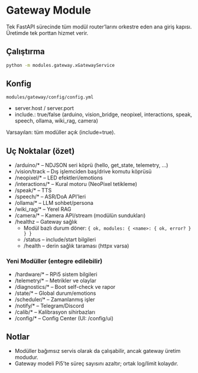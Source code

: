 # Gateway Module

Tek FastAPI sürecinde tüm modül router’larını orkestre eden ana giriş kapısı. Üretimde tek porttan hizmet verir.

## Çalıştırma
```bash
python -m modules.gateway.xGatewayService
```

## Konfig
`modules/gateway/config/config.yml`
- server.host / server.port
- include.<module>: true/false (arduino, vision_bridge, neopixel, interactions, speak, speech, ollama, wiki_rag, camera)

Varsayılan: tüm modüller açık (include=true).

## Uç Noktalar (özet)
- /arduino/*  – NDJSON seri köprü (hello, get_state, telemetry, …)
- /vision/track – Dış işlemciden baş/drive komutu köprüsü
- /neopixel/* – LED efektleri/emotions
- /interactions/* – Kural motoru (NeoPixel tetikleme)
- /speak/* – TTS
- /speech/* – ASR/DoA API’leri
- /ollama/* – LLM sohbet/persona
- /wiki_rag/* – Yerel RAG
- /camera/* – Kamera API/stream (modülün sundukları)
- /healthz – Gateway sağlık
	- Modül bazlı durum döner: `{ ok, modules: { <name>: { ok, error? } } }`
	- /status – include/start bilgileri
	- /health – derin sağlık taraması (httpx varsa)

### Yeni Modüller (entegre edilebilir)
- /hardware/* – RPi5 sistem bilgileri
- /telemetry/* – Metrikler ve olaylar
- /diagnostics/* – Boot self-check ve rapor
- /state/* – Global durum/emotions
- /scheduler/* – Zamanlanmış işler
- /notify/* – Telegram/Discord
- /calib/* – Kalibrasyon sihirbazları
- /config/* – Config Center (UI: /config/ui)

## Notlar
- Modüller bağımsız servis olarak da çalışabilir, ancak gateway üretim modudur.
- Gateway modeli Pi5’te süreç sayısını azaltır; ortak log/limit kolaydır.
